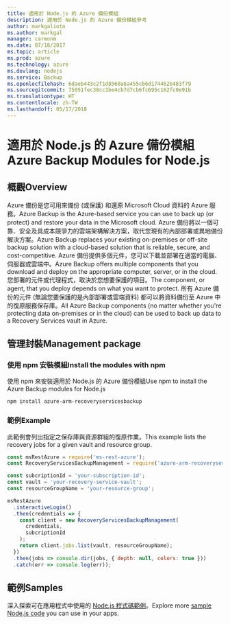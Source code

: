 ```yaml
---
title: 適用於 Node.js 的 Azure 備份模組
description: 適用於 Node.js 的 Azure 備份模組參考
author: markgalioto
ms.author: markgal
manager: carmonm
ms.date: 07/18/2017
ms.topic: article
ms.prod: azure
ms.technology: azure
ms.devlang: nodejs
ms.service: Backup
ms.openlocfilehash: 6daeb443c2f1d8560a6a455cb6d174462b483f79
ms.sourcegitcommit: 75051fec38cc3be4cb7d7cb6fc695c162fc0e91b
ms.translationtype: HT
ms.contentlocale: zh-TW
ms.lasthandoff: 05/17/2018
---
```

# <a name="azure-backup-modules-for-nodejs"></a><span data-ttu-id="f354d-103">適用於 Node.js 的 Azure 備份模組</span><span class="sxs-lookup"><span data-stu-id="f354d-103">Azure Backup Modules for Node.js</span></span>

## <a name="overview"></a><span data-ttu-id="f354d-104">概觀</span><span class="sxs-lookup"><span data-stu-id="f354d-104">Overview</span></span>

<span data-ttu-id="f354d-105">Azure 備份是您可用來備份 (或保護) 和還原 Microsoft Cloud 資料的 Azure 服務。</span><span class="sxs-lookup"><span data-stu-id="f354d-105">Azure Backup is the Azure-based service you can use to back up (or protect) and restore your data in the Microsoft cloud.</span></span> <span data-ttu-id="f354d-106">Azure 備份將以一個可靠、安全及具成本競爭力的雲端架構解決方案，取代您現有的內部部署或異地備份解決方案。</span><span class="sxs-lookup"><span data-stu-id="f354d-106">Azure Backup replaces your existing on-premises or off-site backup solution with a cloud-based solution that is reliable, secure, and cost-competitive.</span></span> <span data-ttu-id="f354d-107">Azure 備份提供多個元件，您可以下載並部署在適當的電腦、伺服器或雲端中。</span><span class="sxs-lookup"><span data-stu-id="f354d-107">Azure Backup offers multiple components that you download and deploy on the appropriate computer, server, or in the cloud.</span></span> <span data-ttu-id="f354d-108">您部署的元件或代理程式，取決於您想要保護的項目。</span><span class="sxs-lookup"><span data-stu-id="f354d-108">The component, or agent, that you deploy depends on what you want to protect.</span></span> <span data-ttu-id="f354d-109">所有 Azure 備份的元件 (無論您要保護的是內部部署或雲端資料) 都可以將資料備份至 Azure 中的復原服務保存庫。</span><span class="sxs-lookup"><span data-stu-id="f354d-109">All Azure Backup components (no matter whether you're protecting data on-premises or in the cloud) can be used to back up data to a Recovery Services vault in Azure.</span></span> 

## <a name="management-package"></a><span data-ttu-id="f354d-110">管理封裝</span><span class="sxs-lookup"><span data-stu-id="f354d-110">Management package</span></span>

### <a name="install-the-modules-with-npm"></a><span data-ttu-id="f354d-111">使用 npm 安裝模組</span><span class="sxs-lookup"><span data-stu-id="f354d-111">Install the modules with npm</span></span>

<span data-ttu-id="f354d-112">使用 npm 來安裝適用於 Node.js 的 Azure 備份模組</span><span class="sxs-lookup"><span data-stu-id="f354d-112">Use npm to install the Azure Backup modules for Node.js</span></span>

```bash
npm install azure-arm-recoveryservicesbackup
```

### <a name="example"></a><span data-ttu-id="f354d-113">範例</span><span class="sxs-lookup"><span data-stu-id="f354d-113">Example</span></span>

<span data-ttu-id="f354d-114">此範例會列出指定之保存庫與資源群組的復原作業。</span><span class="sxs-lookup"><span data-stu-id="f354d-114">This example lists the recovery jobs for a given vault and resource group.</span></span>

```javascript
const msRestAzure = require('ms-rest-azure');
const RecoveryServicesBackupManagement = require('azure-arm-recoveryservicesbackup');

const subcriptionId = 'your-subscription-id';
const vault = 'your-recovery-service-vault';
const resourceGroupName = 'your-resource-group';

msRestAzure
  .interactiveLogin()
  .then(credentials => {
    const client = new RecoveryServicesBackupManagement(
      credentials,
      subcriptionId
    );
    return client.jobs.list(vault, resourceGroupName);
  })
  .then(jobs => console.dir(jobs, { depth: null, colors: true }))
  .catch(err => console.log(err));
```

## <a name="samples"></a><span data-ttu-id="f354d-115">範例</span><span class="sxs-lookup"><span data-stu-id="f354d-115">Samples</span></span>

<span data-ttu-id="f354d-116">深入探索可在應用程式中使用的 [Node.js 程式碼範例](https://azure.microsoft.com/resources/samples/?platform=nodejs)。</span><span class="sxs-lookup"><span data-stu-id="f354d-116">Explore more [sample Node.js code](https://azure.microsoft.com/resources/samples/?platform=nodejs) you can use in your apps.</span></span>
